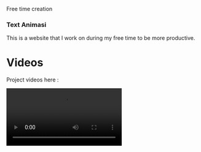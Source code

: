 Free time creation

### Text Animasi
This is a website that I work on during my free time to be more productive.

# Videos
Project videos here :

![screenshot](https://github.com/Jooselleebew/text-animasi/blob/juan/videos.mp4)

